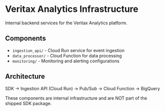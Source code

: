 # Veritax Analytics Infrastructure

Internal backend services for the Veritax Analytics platform.

## Components

- `ingestion_api/` - Cloud Run service for event ingestion
- `data_processor/` - Cloud Function for data processing
- `monitoring/` - Monitoring and alerting configurations

## Architecture

SDK → Ingestion API (Cloud Run) → Pub/Sub → Cloud Function → BigQuery

These components are internal infrastructure and are NOT part of the shipped SDK package.
